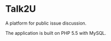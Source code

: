 Talk2U
======

A platform for public issue discussion.

The application is built on PHP 5.5 with MySQL.
